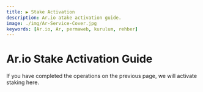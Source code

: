 ```yaml
---
title: ▶️ Stake Activation
description: Ar.io atake activation guide.
image: ./img/Ar-Service-Cover.jpg
keywords: [Ar.io, Ar, permaweb, kurulum, rehber]
---
```


# Ar.io Stake Activation Guide

If you have completed the operations on the previous page, we will activate staking here.
